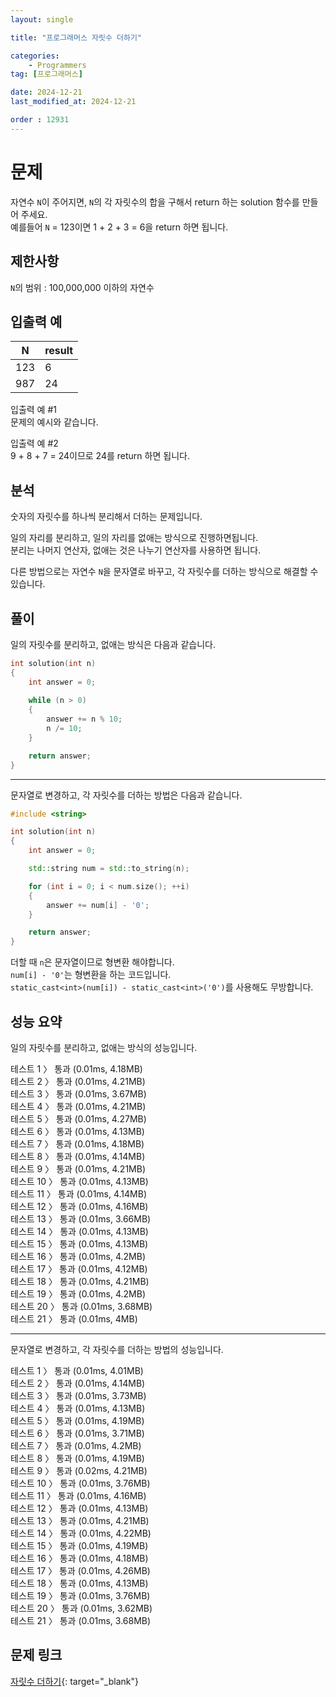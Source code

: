 ```yaml
---
layout: single

title: "프로그래머스 자릿수 더하기"

categories:
    - Programmers
tag: [프로그래머스]

date: 2024-12-21
last_modified_at: 2024-12-21

order : 12931
---
```


# 문제

자연수 `N`이 주어지면, `N`의 각 자릿수의 합을 구해서 return 하는 solution 함수를 만들어 주세요.  
예를들어 `N` = 123이면 1 + 2 + 3 = 6을 return 하면 됩니다.

## 제한사항

`N`의 범위 : 100,000,000 이하의 자연수

## 입출력 예

|N|result|
|---|---|
|123|6|
|987|24|

입출력 예 #1  
문제의 예시와 같습니다.

입출력 예 #2  
9 + 8 + 7 = 24이므로 24를 return 하면 됩니다.

## 분석

숫자의 자릿수를 하나씩 분리해서 더하는 문제입니다.

일의 자리를 분리하고, 일의 자리를 없애는 방식으로 진행하면됩니다.  
분리는 나머지 연산자, 없애는 것은 나누기 연산자를 사용하면 됩니다.

다른 방법으로는 자연수 `N`을 문자열로 바꾸고, 각 자릿수를 더하는 방식으로 해결할 수 있습니다.

## 풀이

일의 자릿수를 분리하고, 없애는 방식은 다음과 같습니다.

```cpp
int solution(int n)
{
    int answer = 0;
    
    while (n > 0)
    {
        answer += n % 10;
        n /= 10;
    }

    return answer;
}
```

---

문자열로 변경하고, 각 자릿수를 더하는 방법은 다음과 같습니다.

```cpp
#include <string>

int solution(int n)
{
    int answer = 0;

    std::string num = std::to_string(n);

    for (int i = 0; i < num.size(); ++i)
    {
        answer += num[i] - '0';
    }

    return answer;
}
```

더할 때 `n`은 문자열이므로 형변환 해야합니다.  
``num[i] - '0'``는 형변환을 하는 코드입니다.  
``static_cast<int>(num[i]) - static_cast<int>('0')``를 사용해도 무방합니다.

## 성능 요약

일의 자릿수를 분리하고, 없애는 방식의 성능입니다.

테스트 1 〉	통과 (0.01ms, 4.18MB)  
테스트 2 〉	통과 (0.01ms, 4.21MB)  
테스트 3 〉	통과 (0.01ms, 3.67MB)  
테스트 4 〉	통과 (0.01ms, 4.21MB)  
테스트 5 〉	통과 (0.01ms, 4.27MB)  
테스트 6 〉	통과 (0.01ms, 4.13MB)  
테스트 7 〉	통과 (0.01ms, 4.18MB)  
테스트 8 〉	통과 (0.01ms, 4.14MB)  
테스트 9 〉	통과 (0.01ms, 4.21MB)  
테스트 10 〉 통과 (0.01ms, 4.13MB)  
테스트 11 〉 통과 (0.01ms, 4.14MB)  
테스트 12 〉 통과 (0.01ms, 4.16MB)  
테스트 13 〉 통과 (0.01ms, 3.66MB)  
테스트 14 〉 통과 (0.01ms, 4.13MB)  
테스트 15 〉 통과 (0.01ms, 4.13MB)  
테스트 16 〉 통과 (0.01ms, 4.2MB)  
테스트 17 〉 통과 (0.01ms, 4.12MB)  
테스트 18 〉 통과 (0.01ms, 4.21MB)  
테스트 19 〉 통과 (0.01ms, 4.2MB)  
테스트 20 〉 통과 (0.01ms, 3.68MB)  
테스트 21 〉 통과 (0.01ms, 4MB)  

---

문자열로 변경하고, 각 자릿수를 더하는 방법의 성능입니다.

테스트 1 〉	통과 (0.01ms, 4.01MB)  
테스트 2 〉	통과 (0.01ms, 4.14MB)  
테스트 3 〉	통과 (0.01ms, 3.73MB)  
테스트 4 〉	통과 (0.01ms, 4.13MB)  
테스트 5 〉	통과 (0.01ms, 4.19MB)  
테스트 6 〉	통과 (0.01ms, 3.71MB)  
테스트 7 〉	통과 (0.01ms, 4.2MB)  
테스트 8 〉	통과 (0.01ms, 4.19MB)  
테스트 9 〉	통과 (0.02ms, 4.21MB)  
테스트 10 〉 통과 (0.01ms, 3.76MB)  
테스트 11 〉 통과 (0.01ms, 4.16MB)  
테스트 12 〉 통과 (0.01ms, 4.13MB)  
테스트 13 〉 통과 (0.01ms, 4.21MB)  
테스트 14 〉 통과 (0.01ms, 4.22MB)  
테스트 15 〉 통과 (0.01ms, 4.19MB)  
테스트 16 〉 통과 (0.01ms, 4.18MB)  
테스트 17 〉 통과 (0.01ms, 4.26MB)  
테스트 18 〉 통과 (0.01ms, 4.13MB)  
테스트 19 〉 통과 (0.01ms, 3.76MB)  
테스트 20 〉 통과 (0.01ms, 3.62MB)  
테스트 21 〉 통과 (0.01ms, 3.68MB)

## 문제 링크

[자릿수 더하기](https://school.programmers.co.kr/learn/courses/30/lessons/12931){: target="_blank"}